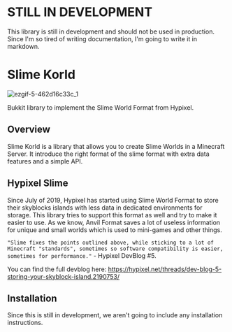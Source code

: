 # STILL IN DEVELOPMENT
This library is still in development and should not be used in production.
Since I'm so tired of writing documentation, I'm going to write it in markdown.

# Slime Korld
![ezgif-5-462d16c33c_1](https://user-images.githubusercontent.com/65752397/185532946-2aeb1c89-eee9-4324-8f72-087177edaa1e.gif)

Bukkit library to implement the Slime World Format from Hypixel.

## Overview
Slime Korld is a library that allows you to create Slime Worlds in a Minecraft Server.
It introduce the right format of the slime format with extra data features and a simple API.

## Hypixel Slime
Since July of 2019, Hypixel has started using Slime World Format to store their skyblocks islands with less data in dedicated environments for storage.
This library tries to support this format as well and try to make it easier to use.
As we know, Anvil Format saves a lot of useless information for unique and small worlds which is used to mini-games and other things.

`"Slime fixes the points outlined above, while sticking to a lot of Minecraft "standards", sometimes so software compatibility is easier, sometimes for performance."` - Hypixel DevBlog #5.

You can find the full devblog here: https://hypixel.net/threads/dev-blog-5-storing-your-skyblock-island.2190753/

## Installation
Since this is still in development, we aren't going to include any installation instructions.
